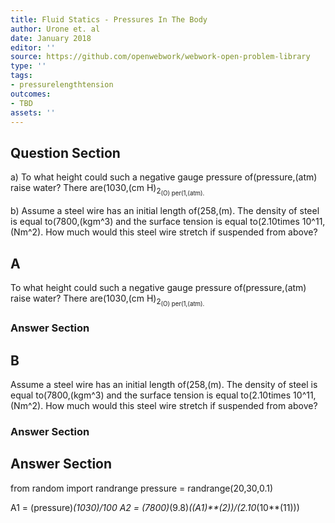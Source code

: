 ```yaml
---
title: Fluid Statics - Pressures In The Body
author: Urone et. al
date: January 2018
editor: ''
source: https://github.com/openwebwork/webwork-open-problem-library
type: ''
tags:
- pressurelengthtension
outcomes:
- TBD
assets: ''
---
```


## Question Section 

a) To what height could such a negative gauge pressure of(pressure,(atm) raise water? There are(1030,(cm H)<sub>2<sub>(O) per(1,(atm). 
 
b) Assume a steel wire has an initial length of(258,(m). The density of steel is equal to(7800,(kgm^3) and the surface tension is equal to(2.10times 10^11,(Nm^2). How much would this steel wire  stretch if suspended from above?
## A
To what height could such a negative gauge pressure of(pressure,(atm) raise water? There are(1030,(cm H)<sub>2<sub>(O) per(1,(atm). 
### Answer Section
## B
Assume a steel wire has an initial length of(258,(m). The density of steel is equal to(7800,(kgm^3) and the surface tension is equal to(2.10times 10^11,(Nm^2). How much would this steel wire  stretch if suspended from above?
### Answer Section


## Answer Section

from random import randrange
pressure = randrange(20,30,0.1)

A1 = (pressure)*(1030)/100
A2 = (7800)*(9.8)*((A1)**(2))/(2.10*(10**(11)))